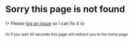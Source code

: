 # Sorry this page is not found

!> Please [log an issue](https://github.com/markbattistella/motherfudgingproxies.com/issues/new?labels=bug,documentation&title=404+error+page) so I can fix it :thumbsup:

<small>Or if you wait 30 seconds this page will redirect you to the home page</small>

<meta http-equiv="refresh" content="30; URL=/">
